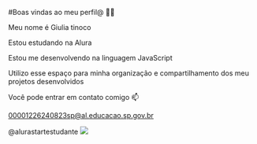 #Boas vindas ao meu perfil@ 💙💙

Meu nome é Giulia tinoco 

Estou estudando na Alura

Estou me desenvolvendo na linguagem JavaScript

Utilizo esse espaço para minha organização e compartilhamento dos meu projetos desenvolvidos

Você pode entrar em contato comigo 📫

00001226240823sp@al.educacao.sp.gov.br

@alurastartestudante
![](https://cdn.pixabay.com/animation/2022/10/11/09/05/09-05-26-529_512.gif)
